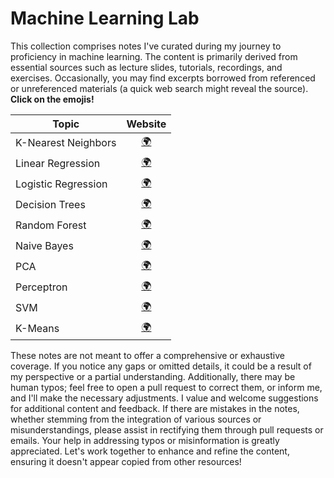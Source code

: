 # Machine Learning Lab

This collection comprises notes I've curated during my journey to proficiency in machine learning. The content is primarily derived from essential sources such as lecture slides, tutorials, recordings, and exercises. Occasionally, you may find excerpts borrowed from referenced or unreferenced materials (a quick web search might reveal the source). **Click on the emojis!**

| Topic                                                      |                           Website                            |
| ----------------------------------------------------------- | :----------------------------------------------------------: |
| K-Nearest Neighbors                                        | [:earth_africa:](#)                                         |
| Linear Regression                                           | [:earth_africa:](#)                                         |
| Logistic Regression                                         | [:earth_africa:](#)                                         |
| Decision Trees                                              | [:earth_africa:](#)                                         |
| Random Forest                                               | [:earth_africa:](#)                                         |
| Naive Bayes                                                 | [:earth_africa:](#)                                         |
| PCA                                                         | [:earth_africa:](#)                                         |
| Perceptron                                                  | [:earth_africa:](#)                                         |
| SVM                                                         | [:earth_africa:](#)                                         |
| K-Means                                                     | [:earth_africa:](#)                                         |


These notes are not meant to offer a comprehensive or exhaustive coverage. If you notice any gaps or omitted details, it could be a result of my perspective or a partial understanding. Additionally, there may be human typos; feel free to open a pull request to correct them, or inform me, and I'll make the necessary adjustments. I value and welcome suggestions for additional content and feedback. If there are mistakes in the notes, whether stemming from the integration of various sources or misunderstandings, please assist in rectifying them through pull requests or emails. Your help in addressing typos or misinformation is greatly appreciated. Let's work together to enhance and refine the content, ensuring it doesn't appear copied from other resources!